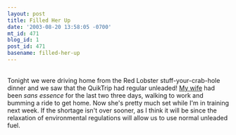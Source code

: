 ```yaml
---
layout: post
title: Filled Her Up
date: '2003-08-20 13:58:05 -0700'
mt_id: 471
blog_id: 1
post_id: 471
basename: filled-her-up
---
```

<br />Tonight we were driving home from the Red Lobster stuff-your-crab-hole dinner and we saw that the QuikTrip had regular unleaded! <a href="/values/people/sandibrown.cfm">My wife</a> had been <em>sans essence</em> for the last two three days, walking to work and bumming a ride to get home. Now she's pretty much set while I'm in training next week. If the shortage isn't over sooner, as I think it will be since the relaxation of environmental regulations will allow us to use normal unleaded fuel.<br /><br /><br />
